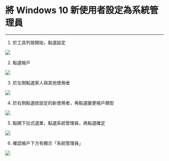 # 將 Windows 10 新使用者設定為系統管理員

---

1. 於工具列按開始，點選設定

![](https://i.imgur.com/lX1lcOD.jpg)

2. 點選帳戶

![](https://i.imgur.com/23uZpIb.png)

3. 於左側點選家人與其他使用者

![](https://i.imgur.com/f1PGg9g.jpg)

4. 於右側點選欲設定的新使用者，再點選變更帳戶類型

![](https://i.imgur.com/wMyELTp.jpg)

5. 點開下拉式選單，點選系統管理員，再點選確定

![](https://i.imgur.com/9uHigBw.png)

6. 確認帳戶下方有顯示「系統管理員」

![](https://i.imgur.com/4a0RfBU.jpg)
